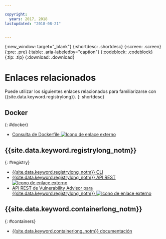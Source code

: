 ```yaml
---

copyright:
  years: 2017, 2018
lastupdated: "2018-08-21"


---
```


{:new_window: target="_blank"}
{:shortdesc: .shortdesc}
{:screen: .screen}
{:pre: .pre}
{:table: .aria-labeledby="caption"}
{:codeblock: .codeblock}
{:tip: .tip}
{:download: .download}


# Enlaces relacionados

Puede utilizar los siguientes enlaces relacionados para familiarizarse con {{site.data.keyword.registrylong}}.
{: shortdesc}

## Docker
{: #docker}

<ul>
<li><a href="http://docs.docker.com/engine/reference/builder/" target="_blank">Consulta de Dockerfile <img src="../../icons/launch-glyph.svg" alt="Icono de enlace externo"></a>
</ul>

## {{site.data.keyword.registrylong_notm}}
{: #registry}



<ul>
  <li><a href="registry_cli.html" target="_blank">{{site.data.keyword.registrylong_notm}} CLI</a></li>
<li><a href="https://console.bluemix.net/apidocs/container-registry/registry" target="_blank">{{site.data.keyword.registrylong_notm}} API REST <img src="../../icons/launch-glyph.svg" alt="Icono de enlace externo"></a></li>
<li><a href="https://console.bluemix.net/apidocs/container-registry/va" target="_blank">API REST de Vulnerability Advisor para {{site.data.keyword.registrylong_notm}} <img src="../../icons/launch-glyph.svg" alt="Icono de enlace externo"></a></li>
</ul>

## {{site.data.keyword.containerlong_notm}}
{: #containers}

* [{{site.data.keyword.containerlong_notm}} documentación](/docs/containers/container_index.html#container_index)
